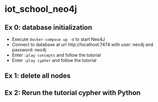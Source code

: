 # iot_school_neo4j

## Ex 0: database initialization
* Execute `docker-compose up -d` to start Neo4J
* Connect to database at url http://localhost:7474 with user: neo4j and password: neo4j
* Enter `:play concepts` and follow the tutorial
* Enter `:play cypher` and follow the tutorial

## Ex 1: delete all nodes

## Ex 2: Rerun the tutorial cypher with Python